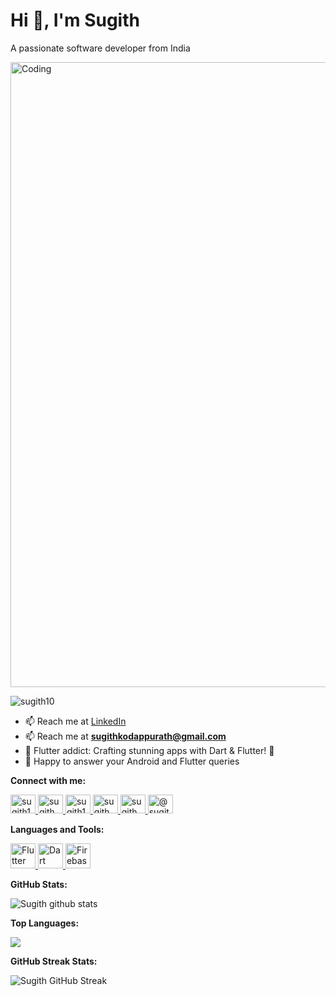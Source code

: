 # Hi 👋, I'm Sugith

A passionate software developer from India

<img align="center" alt="Coding" width="1000" src="https://www.iiserkol.ac.in/~cds/assets/image/intro_to_comp_programming.jpg">

<p align="left">
   <img src="https://komarev.com/ghpvc/?username=sugith10&label=Profile%20views&color=0e75b6&style=flat" alt="sugith10" />
</p>

- 📫 Reach me at [LinkedIn](https://www.linkedin.com/in/sugith10/)
- 📫 Reach me at **sugithkodappurath@gmail.com**
- 📱 Flutter addict: Crafting stunning apps with Dart & Flutter! 💙
- 💬 Happy to answer your Android and Flutter queries

**Connect with me:**
  
<a href="https://linkedin.com/in/sugith10" target="blank">
  <img src="https://raw.githubusercontent.com/rahuldkjain/github-profile-readme-generator/master/src/images/icons/Social/linked-in-alt.svg" alt="sugith10" height="30" width="40" />
</a>
<a href="https://twitter.com/sugith__" target="blank">
  <img src="https://raw.githubusercontent.com/rahuldkjain/github-profile-readme-generator/master/src/images/icons/Social/twitter.svg" alt="sugith__" height="30" width="40" />
</a>
<a href="https://www.leetcode.com/sugith10" target="blank">
  <img src="https://raw.githubusercontent.com/rahuldkjain/github-profile-readme-generator/master/src/images/icons/Social/leet-code.svg" alt="sugith10" height="30" width="40" />
</a>
<a href="https://dev.to/sugith__" target="blank">
  <img src="https://raw.githubusercontent.com/rahuldkjain/github-profile-readme-generator/master/src/images/icons/Social/devto.svg" alt="sugith__" height="30" width="40" />
</a>
<a href="https://www.hackerrank.com/sugith__" target="blank">
  <img src="https://raw.githubusercontent.com/rahuldkjain/github-profile-readme-generator/master/src/images/icons/Social/hackerrank.svg" alt="sugith__" height="30" width="40" />
</a>
<a href="https://www.hackerearth.com/@sugith__" target="blank">
  <img src="https://raw.githubusercontent.com/rahuldkjain/github-profile-readme-generator/master/src/images/icons/Social/hackerearth.svg" alt="@sugith__" height="30" width="40" />
</a>

**Languages and Tools:**
  
<p align="left">
  <a href="https://flutter.dev" target="_blank" rel="noreferrer">
    <img src="https://www.vectorlogo.zone/logos/flutterio/flutterio-icon.svg" alt="Flutter" width="40" height="40"/>
  </a>
  <a href="https://dart.dev" target="_blank" rel="noreferrer">
    <img src="https://www.vectorlogo.zone/logos/dartlang/dartlang-icon.svg" alt="Dart" width="40" height="40"/>
  </a>
  <a href="https://firebase.google.com/" target="_blank" rel="noreferrer">
    <img src="https://www.vectorlogo.zone/logos/firebase/firebase-icon.svg" alt="Firebase" width="40" height="40"/>
  </a>
  <!-- Add other languages and tools here -->
</p>

**GitHub Stats:**
  
![Sugith github stats](https://github-readme-stats.vercel.app/api?username=sugith10&count_private=true&show_icons=true&theme=synthwave)
  
**Top Languages:**
  
<a href="https://github.com/sugith10">
  <img align="center" src="https://github-readme-stats.vercel.app/api/top-langs/?username=sugith10&layout=compact&theme=tokyonight"/>
</a>

**GitHub Streak Stats:**
  
![Sugith GitHub Streak](https://github-readme-streak-stats.herokuapp.com/?user=sugith10)
